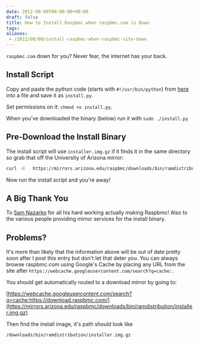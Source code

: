 ```yaml
---
date: 2012-08-09T00:00:00+00:00
draft: false
title: How to Install Raspbmc when raspbmc.com is Down
tags:
aliases:
 - /2012/08/09/install-raspbmc-when-raspbmc-site-down
---
```

`raspbmc.com` down for you? Never fear, the internet has your back.


## Install Script
Copy and paste the python code (starts with `#!/usr/bin/python`) from [here](https://webcache.googleusercontent.com/search?q=cache:https://svn.stmlabs.com/vn/raspbmc/testing/installers/python/install.py) into a file and save it as `install.py`.

Set permissions on it: `chmod +x install.py`.

When you've downloaded the binary (below) run it with `sudo ./install.py`


## Pre-Download the Install Binary
The install script will use `installer.img.gz` if it finds it in the same directory so grab that off the University of Arizona mirror:

```bash
curl -O   https://mirrors.arizona.edu/raspbmc/downloads/bin/ramdistribution/installer.img.gz
```

Now run the install script and you're away!


## A Big Thank You
To [Sam Nazarko](https://twitter.com/SamNazarko) for all his hard working actually making Raspbmc! Also to the various people providing mirror services for the install binary.


## Problems?
It's more than likely that the information above will be out of date pretty soon after I post this entry but don't let that deter you. You can always browse raspbmc.com using Google's Cache by placing any URL from the site after `https://webcache.googleusercontent.com/search?q=cache:`.

You should get automatically routed to a download mirror by going to:

[https://webcache.googleusercontent.com/search?q=cache:https://download.raspbmc.com/](https://mirrors.arizona.edu/raspbmc/downloads/bin/ramdistribution/installer.img.gz)

Then find the install image, it's path should look like

`/downloads/bin/ramdistribution/installer.img.gz`

